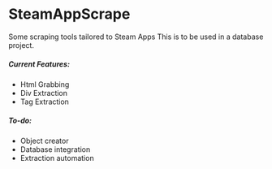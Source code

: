 # SteamAppScrape
Some scraping tools tailored to Steam Apps
This is to be used in a database project.

##### Current Features:
- Html Grabbing
- Div Extraction
- Tag Extraction

##### To-do:
- Object creator
- Database integration
- Extraction automation
